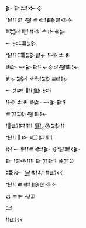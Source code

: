 <div class='block'>
<div class='line'>𒉌 𒄿𒁺𒁍𒌒</div>
<div class='line'>𒈠𒀀 𒇻 𒆷 𒌑𒊕𒂵𒇻𒈾𒅆</div>
<div class='line'>𒅋𒋃 𒀀𒈾 𒋀𒈨𒌍𒉌</div>
<div class='line'>𒀸 𒄿𒃮𒁉</div>
<div class='line'>𒈠𒀀 𒃮𒁉𒋗𒉡 𒀀𒈾 𒉺𒀭</div>
<div class='line'>𒈗 𒁁𒉌𒅀 𒉡𒌒𒁀𒆷𒀾𒋙𒉡</div>
<div class='line'>𒀭𒉡𒋆 𒅈𒁉𒌅𒋙𒉡</div>
<div class='line'>𒀸 𒋡𒀜 𒀀𒆥𒅀</div>
<div class='line'>𒀀𒈾 𒉺𒀭 𒈗 𒁁𒉌𒅀</div>
<div class='line'>𒌑𒋛𒁉𒆷𒀾𒋙𒉡</div>
<div class='line'>𒁹𒆗𒁕𒀀𒀀 𒅅𒁲𒁉𒀀</div>
<div class='line'>𒈠𒀀 𒁍𒄣𒁕𒀀𒀀</div>
<div class='line'>𒊭 𒀸 𒂍𒁹𒌑𒅗𒉌 𒄰𒈠𒋢𒌋𒉌</div>
<div class='line'>𒄿 𒁹𒆪𒈾𒀀𒀀 𒄿𒋛𒅀 𒂊𒋛𒊒</div>
<div class='line'>𒃮𒁍 𒅁𒊑𒄷 𒀀𒆗𒌋𒌋</div>
<div class='line'>𒈠𒀀 𒌑𒊕𒂵𒇻𒈾𒅆</div>
<div class='line'>𒌓 𒌑𒊓𒄷𒊒</div>
<div class='line'>𒁺</div>
<div class='line'>𒀀𒆗𒌋𒌋</div>
</div>